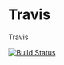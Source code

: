 # Travis
Travis

[![Build Status](https://travis-ci.com/MervinPraison/Travis.svg?branch=master)](https://travis-ci.com/MervinPraison/Travis)

